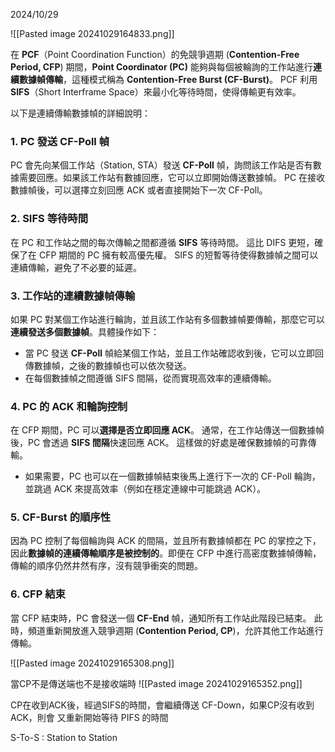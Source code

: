 2024/10/29


![[Pasted image 20241029164833.png]]

在 **PCF**（Point Coordination Function）的免競爭週期 (**Contention-Free Period, CFP**) 期間，**Point Coordinator (PC)** 能夠與每個被輪詢的工作站進行**連續數據幀傳輸**，這種模式稱為 **Contention-Free Burst (CF-Burst)**。
PCF 利用**SIFS**（Short Interframe Space）來最小化等待時間，使得傳輸更有效率。

以下是連續傳輸數據幀的詳細說明：

### 1. PC 發送 CF-Poll 幀

PC 會先向某個工作站（Station, STA）發送 **CF-Poll** 幀，詢問該工作站是否有數據需要回應。如果該工作站有數據回應，它可以立即開始傳送數據幀。
PC 在接收數據幀後，可以選擇立刻回應 ACK 或者直接開始下一次 CF-Poll。

### 2. SIFS 等待時間

在 PC 和工作站之間的每次傳輸之間都遵循 **SIFS** 等待時間。
這比 DIFS 更短，確保了在 CFP 期間的 PC 擁有較高優先權。
SIFS 的短暫等待使得數據幀之間可以連續傳輸，避免了不必要的延遲。

### 3. 工作站的連續數據幀傳輸

如果 PC 對某個工作站進行輪詢，並且該工作站有多個數據幀要傳輸，那麼它可以**連續發送多個數據幀**。具體操作如下：

- 當 PC 發送 **CF-Poll** 幀給某個工作站，並且工作站確認收到後，它可以立即回傳數據幀，之後的數據幀也可以依次發送。
- 在每個數據幀之間遵循 SIFS 間隔，從而實現高效率的連續傳輸。

### 4. PC 的 ACK 和輪詢控制

在 CFP 期間，PC 可以**選擇是否立即回應 ACK**。
通常，在工作站傳送一個數據幀後，PC 會透過 **SIFS 間隔**快速回應 ACK。
這樣做的好處是確保數據幀的可靠傳輸。

- 如果需要，PC 也可以在一個數據幀結束後馬上進行下一次的 CF-Poll 輪詢，並跳過 ACK 來提高效率（例如在穩定連線中可能跳過 ACK）。

### 5. CF-Burst 的順序性

因為 PC 控制了每個輪詢與 ACK 的間隔，並且所有數據幀都在 PC 的掌控之下，因此**數據幀的連續傳輸順序是被控制的**。即便在 CFP 中進行高密度數據幀傳輸，傳輸的順序仍然井然有序，沒有競爭衝突的問題。

### 6. CFP 結束

當 CFP 結束時，PC 會發送一個 **CF-End** 幀，通知所有工作站此階段已結束。
此時，頻道重新開放進入競爭週期 (**Contention Period, CP**)，允許其他工作站進行傳輸。


![[Pasted image 20241029165308.png]]

當CP不是傳送端也不是接收端時
![[Pasted image 20241029165352.png]]

CP在收到ACK後，經過SIFS的時間，會繼續傳送 CF-Down，如果CP沒有收到ACK，則會 又重新開始等待 PIFS 的時間

S-To-S : Station to Station





